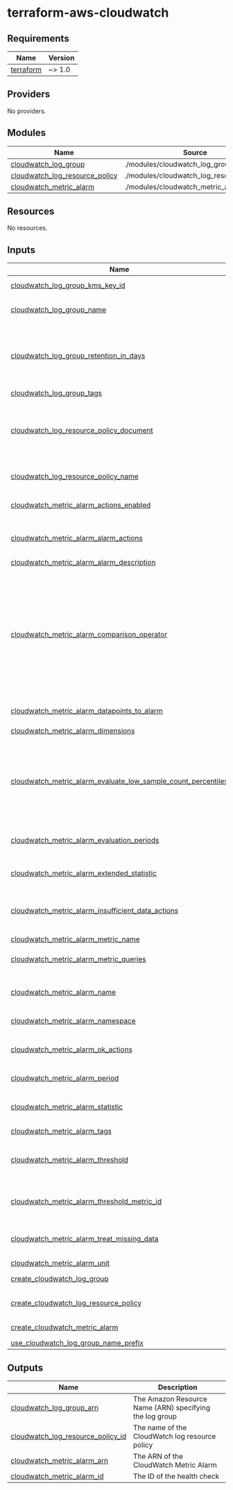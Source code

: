 # terraform-aws-cloudwatch

<!-- BEGINNING OF PRE-COMMIT-TERRAFORM DOCS HOOK -->
## Requirements

| Name | Version |
|------|---------|
| <a name="requirement_terraform"></a> [terraform](#requirement\_terraform) | ~> 1.0 |

## Providers

No providers.

## Modules

| Name | Source | Version |
|------|--------|---------|
| <a name="module_cloudwatch_log_group"></a> [cloudwatch\_log\_group](#module\_cloudwatch\_log\_group) | ./modules/cloudwatch_log_group | n/a |
| <a name="module_cloudwatch_log_resource_policy"></a> [cloudwatch\_log\_resource\_policy](#module\_cloudwatch\_log\_resource\_policy) | ./modules/cloudwatch_log_resource_policy | n/a |
| <a name="module_cloudwatch_metric_alarm"></a> [cloudwatch\_metric\_alarm](#module\_cloudwatch\_metric\_alarm) | ./modules/cloudwatch_metric_alarm | n/a |

## Resources

No resources.

## Inputs

| Name | Description | Type | Default | Required |
|------|-------------|------|---------|:--------:|
| <a name="input_cloudwatch_log_group_kms_key_id"></a> [cloudwatch\_log\_group\_kms\_key\_id](#input\_cloudwatch\_log\_group\_kms\_key\_id) | The ARN of the KMS Key to use when encrypting log data | `string` | `null` | no |
| <a name="input_cloudwatch_log_group_name"></a> [cloudwatch\_log\_group\_name](#input\_cloudwatch\_log\_group\_name) | The name of the log group. If omitted, Terraform will assign a random, unique name | `string` | `null` | no |
| <a name="input_cloudwatch_log_group_retention_in_days"></a> [cloudwatch\_log\_group\_retention\_in\_days](#input\_cloudwatch\_log\_group\_retention\_in\_days) | Specifies the number of days you want to retain log events in the specified log group. Possible values are: 1, 3, 5, 7, 14, 30, 60, 90, 120, 150, 180, 365, 400, 545, 731, 1827, 3653, and 0. If you select 0, the events in the log group are always retained and never expire | `number` | `null` | no |
| <a name="input_cloudwatch_log_group_tags"></a> [cloudwatch\_log\_group\_tags](#input\_cloudwatch\_log\_group\_tags) | A map of tags to assign to the resource | `map(string)` | `{}` | no |
| <a name="input_cloudwatch_log_resource_policy_document"></a> [cloudwatch\_log\_resource\_policy\_document](#input\_cloudwatch\_log\_resource\_policy\_document) | Required if `create_cloudwatch_log_resource_policy` is set to `true`. Details of the resource policy, including the identity of the principal that is enabled to put logs to this account. This is formatted as a JSON string. Maximum length of 5120 characters | `string` | `null` | no |
| <a name="input_cloudwatch_log_resource_policy_name"></a> [cloudwatch\_log\_resource\_policy\_name](#input\_cloudwatch\_log\_resource\_policy\_name) | Required if `create_cloudwatch_log_resource_policy` is set to `true`. Name of the resource policy | `string` | `null` | no |
| <a name="input_cloudwatch_metric_alarm_actions_enabled"></a> [cloudwatch\_metric\_alarm\_actions\_enabled](#input\_cloudwatch\_metric\_alarm\_actions\_enabled) | Indicates whether or not actions should be executed during any changes to the alarm's state. Defaults to `true` | `bool` | `true` | no |
| <a name="input_cloudwatch_metric_alarm_alarm_actions"></a> [cloudwatch\_metric\_alarm\_alarm\_actions](#input\_cloudwatch\_metric\_alarm\_alarm\_actions) | The list of actions to execute when this alarm transitions into an ALARM state from any other state. Each action is specified as an Amazon Resource Name (ARN) | `set(string)` | `null` | no |
| <a name="input_cloudwatch_metric_alarm_alarm_description"></a> [cloudwatch\_metric\_alarm\_alarm\_description](#input\_cloudwatch\_metric\_alarm\_alarm\_description) | The description for the alarm | `string` | `null` | no |
| <a name="input_cloudwatch_metric_alarm_comparison_operator"></a> [cloudwatch\_metric\_alarm\_comparison\_operator](#input\_cloudwatch\_metric\_alarm\_comparison\_operator) | Required if `create_cloudwatch_metric_alarm` is set to `true`. The arithmetic operation to use when comparing the specified Statistic and Threshold. The specified Statistic value is used as the first operand. Either of the following is supported: `GreaterThanOrEqualToThreshold`, `GreaterThanThreshold`, `LessThanThreshold`, `LessThanOrEqualToThreshold`. Additionally, the values `LessThanLowerOrGreaterThanUpperThreshold`, `LessThanLowerThreshold`, and `GreaterThanUpperThreshold` are used only for alarms based on anomaly detection models. | `string` | `null` | no |
| <a name="input_cloudwatch_metric_alarm_datapoints_to_alarm"></a> [cloudwatch\_metric\_alarm\_datapoints\_to\_alarm](#input\_cloudwatch\_metric\_alarm\_datapoints\_to\_alarm) | The number of datapoints that must be breaching to trigger the alarm | `number` | `null` | no |
| <a name="input_cloudwatch_metric_alarm_dimensions"></a> [cloudwatch\_metric\_alarm\_dimensions](#input\_cloudwatch\_metric\_alarm\_dimensions) | The dimensions for the alarm's associated metric | `map(string)` | `null` | no |
| <a name="input_cloudwatch_metric_alarm_evaluate_low_sample_count_percentiles"></a> [cloudwatch\_metric\_alarm\_evaluate\_low\_sample\_count\_percentiles](#input\_cloudwatch\_metric\_alarm\_evaluate\_low\_sample\_count\_percentiles) | Used only for alarms based on percentiles. If you specify ignore, the alarm state will not change during periods with too few data points to be statistically significant. If you specify evaluate or omit this parameter, the alarm will always be evaluated and possibly change state no matter how many data points are available. The following values are supported: `ignore`, and `evaluate` | `string` | `null` | no |
| <a name="input_cloudwatch_metric_alarm_evaluation_periods"></a> [cloudwatch\_metric\_alarm\_evaluation\_periods](#input\_cloudwatch\_metric\_alarm\_evaluation\_periods) | Required if `create_cloudwatch_metric_alarm` is set to `true`. The number of periods over which data is compared to the specified threshold | `number` | `null` | no |
| <a name="input_cloudwatch_metric_alarm_extended_statistic"></a> [cloudwatch\_metric\_alarm\_extended\_statistic](#input\_cloudwatch\_metric\_alarm\_extended\_statistic) | The percentile statistic for the metric associated with the alarm. Specify a value between p0.0 and p100 | `string` | `null` | no |
| <a name="input_cloudwatch_metric_alarm_insufficient_data_actions"></a> [cloudwatch\_metric\_alarm\_insufficient\_data\_actions](#input\_cloudwatch\_metric\_alarm\_insufficient\_data\_actions) | The list of actions to execute when this alarm transitions into an INSUFFICIENT\_DATA state from any other state. Each action is specified as an Amazon Resource Name (ARN) | `set(string)` | `null` | no |
| <a name="input_cloudwatch_metric_alarm_metric_name"></a> [cloudwatch\_metric\_alarm\_metric\_name](#input\_cloudwatch\_metric\_alarm\_metric\_name) | The name for the alarm's associated metric | `string` | `null` | no |
| <a name="input_cloudwatch_metric_alarm_metric_queries"></a> [cloudwatch\_metric\_alarm\_metric\_queries](#input\_cloudwatch\_metric\_alarm\_metric\_queries) | List of mertic queries. Enables you to create an alarm based on a metric math expression. You may specify at most 20 | `any` | `[]` | no |
| <a name="input_cloudwatch_metric_alarm_name"></a> [cloudwatch\_metric\_alarm\_name](#input\_cloudwatch\_metric\_alarm\_name) | Required if `create_cloudwatch_metric_alarm` is set to `true`. The descriptive name for the alarm. This name must be unique within the user's AWS account | `string` | `null` | no |
| <a name="input_cloudwatch_metric_alarm_namespace"></a> [cloudwatch\_metric\_alarm\_namespace](#input\_cloudwatch\_metric\_alarm\_namespace) | The namespace for the alarm's associated metric | `string` | `null` | no |
| <a name="input_cloudwatch_metric_alarm_ok_actions"></a> [cloudwatch\_metric\_alarm\_ok\_actions](#input\_cloudwatch\_metric\_alarm\_ok\_actions) | The list of actions to execute when this alarm transitions into an OK state from any other state. Each action is specified as an Amazon Resource Name (ARN) | `set(string)` | `null` | no |
| <a name="input_cloudwatch_metric_alarm_period"></a> [cloudwatch\_metric\_alarm\_period](#input\_cloudwatch\_metric\_alarm\_period) | The period in seconds over which the specified statistic is applied | `number` | `null` | no |
| <a name="input_cloudwatch_metric_alarm_statistic"></a> [cloudwatch\_metric\_alarm\_statistic](#input\_cloudwatch\_metric\_alarm\_statistic) | The statistic to apply to the alarm's associated metric. Either of the following is supported: `SampleCount`, `Average`, `Sum`, `Minimum`, `Maximum` | `string` | `null` | no |
| <a name="input_cloudwatch_metric_alarm_tags"></a> [cloudwatch\_metric\_alarm\_tags](#input\_cloudwatch\_metric\_alarm\_tags) | A map of tags to assign to the resource | `map(string)` | `{}` | no |
| <a name="input_cloudwatch_metric_alarm_threshold"></a> [cloudwatch\_metric\_alarm\_threshold](#input\_cloudwatch\_metric\_alarm\_threshold) | The value against which the specified statistic is compared. This parameter is required for alarms based on static thresholds, but should not be used for alarms based on anomaly detection models | `number` | `null` | no |
| <a name="input_cloudwatch_metric_alarm_threshold_metric_id"></a> [cloudwatch\_metric\_alarm\_threshold\_metric\_id](#input\_cloudwatch\_metric\_alarm\_threshold\_metric\_id) | If this is an alarm based on an anomaly detection model, make this value match the ID of the ANOMALY\_DETECTION\_BAND function | `string` | `null` | no |
| <a name="input_cloudwatch_metric_alarm_treat_missing_data"></a> [cloudwatch\_metric\_alarm\_treat\_missing\_data](#input\_cloudwatch\_metric\_alarm\_treat\_missing\_data) | Sets how this alarm is to handle missing data points. The following values are supported: `missing`, `ignore`, `breaching` and `notBreaching`. Defaults to `missing` | `string` | `"missing"` | no |
| <a name="input_cloudwatch_metric_alarm_unit"></a> [cloudwatch\_metric\_alarm\_unit](#input\_cloudwatch\_metric\_alarm\_unit) | The unit for the alarm's associated metric | `string` | `null` | no |
| <a name="input_create_cloudwatch_log_group"></a> [create\_cloudwatch\_log\_group](#input\_create\_cloudwatch\_log\_group) | Determinate to create `cloudwatch_log_group` resource or not | `bool` | `true` | no |
| <a name="input_create_cloudwatch_log_resource_policy"></a> [create\_cloudwatch\_log\_resource\_policy](#input\_create\_cloudwatch\_log\_resource\_policy) | Determinate to create `cloudwatch_log_resource_policy` resource or not | `bool` | `true` | no |
| <a name="input_create_cloudwatch_metric_alarm"></a> [create\_cloudwatch\_metric\_alarm](#input\_create\_cloudwatch\_metric\_alarm) | Determinate to create `cloudwatch_metric_alarm` resource or not | `bool` | `false` | no |
| <a name="input_use_cloudwatch_log_group_name_prefix"></a> [use\_cloudwatch\_log\_group\_name\_prefix](#input\_use\_cloudwatch\_log\_group\_name\_prefix) | Determinate to use `name_prefix` or not | `bool` | `false` | no |

## Outputs

| Name | Description |
|------|-------------|
| <a name="output_cloudwatch_log_group_arn"></a> [cloudwatch\_log\_group\_arn](#output\_cloudwatch\_log\_group\_arn) | The Amazon Resource Name (ARN) specifying the log group |
| <a name="output_cloudwatch_log_resource_policy_id"></a> [cloudwatch\_log\_resource\_policy\_id](#output\_cloudwatch\_log\_resource\_policy\_id) | The name of the CloudWatch log resource policy |
| <a name="output_cloudwatch_metric_alarm_arn"></a> [cloudwatch\_metric\_alarm\_arn](#output\_cloudwatch\_metric\_alarm\_arn) | The ARN of the CloudWatch Metric Alarm |
| <a name="output_cloudwatch_metric_alarm_id"></a> [cloudwatch\_metric\_alarm\_id](#output\_cloudwatch\_metric\_alarm\_id) | The ID of the health check |
<!-- END OF PRE-COMMIT-TERRAFORM DOCS HOOK -->